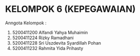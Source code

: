 # KELOMPOK 6 (KEPEGAWAIAN)

Anngota Kelompok :
1. 5200411200 Alfandi Yahya Muhaimin
2. 5200411224 Rizky Ramadhani
3. 5200411228 Sri Uszdevita Syardillah Pohan
4. 5200411232 Rahmita Yida Prihasty
